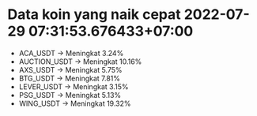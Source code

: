# Data koin yang naik cepat 2022-07-29 07:31:53.676433+07:00

* ACA_USDT -> Meningkat 3.24%
* AUCTION_USDT -> Meningkat 10.16%
* AXS_USDT -> Meningkat 5.75%
* BTG_USDT -> Meningkat 7.81%
* LEVER_USDT -> Meningkat 3.15%
* PSG_USDT -> Meningkat 5.13%
* WING_USDT -> Meningkat 19.32%

